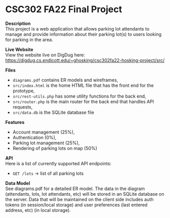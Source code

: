 # CSC302 FA22 Final Project

<b>Description</b><br>
This project is a web application that allows parking lot attendants to manage and provide information about their parking lot(s) to users looking for parking in the area.

<b>Live Website</b><br>
View the website live on DigDug here: <a href="https://digdug.cs.endicott.edu/~ghosking/csc302fa22-hosking-project/src/">https://digdug.cs.endicott.edu/~ghosking/csc302fa22-hosking-project/src/</a> 

<b>Files</b><br>
- `diagrams.pdf` contains ER models and wireframes,
- `src/index.html` is the home HTML file that has the front end for the prototype,
- `src/rest-utils.php` has some utility functions for the back end,
- `src/router.php` is the main router for the back end that handles API requests,
- `src/data.db` is the SQLite database file

<b>Features</b><br>
- Account management (25%),
- Authentication (0%),
- Parking lot management (25%),
- Rendering of parking lots on map (50%)

<b>API</b><br>
Here is a list of currently supported API endpoints:
- `GET /lots` -> list of all parking lots

<b>Data Model</b><br>
See diagrams.pdf for a detailed ER model. The data in the diagram (attendants, lots, lot attendants, etc) will be stored in an SQLite database on the server. Data that will be maintained on the client side includes auth tokens (in session/local storage) and user preferences (last entered address, etc) (in local storage). 
